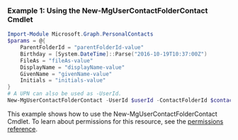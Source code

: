 ### Example 1: Using the New-MgUserContactFolderContact Cmdlet
```powershell
Import-Module Microsoft.Graph.PersonalContacts
$params = @{
	ParentFolderId = "parentFolderId-value"
	Birthday = [System.DateTime]::Parse("2016-10-19T10:37:00Z")
	FileAs = "fileAs-value"
	DisplayName = "displayName-value"
	GivenName = "givenName-value"
	Initials = "initials-value"
}
# A UPN can also be used as -UserId.
New-MgUserContactFolderContact -UserId $userId -ContactFolderId $contactFolderId -BodyParameter $params
```
This example shows how to use the New-MgUserContactFolderContact Cmdlet.
To learn about permissions for this resource, see the [permissions reference](/graph/permissions-reference).
